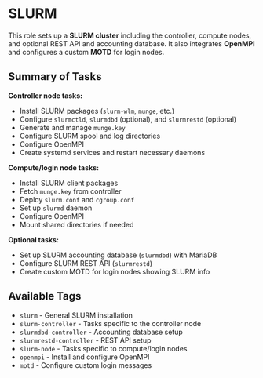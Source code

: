 # SLURM

This role sets up a **SLURM cluster** including the controller, compute nodes, and optional REST API and accounting database.
It also integrates **OpenMPI** and configures a custom **MOTD** for login nodes.

## Summary of Tasks

**Controller node tasks:**

- Install SLURM packages (`slurm-wlm`, `munge`, etc.)
- Configure `slurmctld`, `slurmdbd` (optional), and `slurmrestd` (optional)
- Generate and manage `munge.key`
- Configure SLURM spool and log directories
- Configure OpenMPI
- Create systemd services and restart necessary daemons

**Compute/login node tasks:**

- Install SLURM client packages
- Fetch `munge.key` from controller
- Deploy `slurm.conf` and `cgroup.conf`
- Set up `slurmd` daemon
- Configure OpenMPI
- Mount shared directories if needed

**Optional tasks:**

- Set up SLURM accounting database (`slurmdbd`) with MariaDB
- Configure SLURM REST API (`slurmrestd`)
- Create custom MOTD for login nodes showing SLURM info

## Available Tags

- `slurm` - General SLURM installation
- `slurm-controller` - Tasks specific to the controller node
- `slurmdbd-controller` - Accounting database setup
- `slurmrestd-controller` - REST API setup
- `slurm-node` - Tasks specific to compute/login nodes
- `openmpi` - Install and configure OpenMPI
- `motd` - Configure custom login messages
